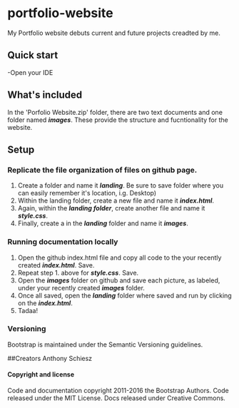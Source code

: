 # portfolio-website
My Portfolio website debuts current and future projects creadted by me.

## Quick start
-Open your IDE

## What's included
In the 'Porfolio Website.zip' folder, there are two text documents and one folder named _**images**_. These provide the structure and fucntionality for the website.

## Setup
### Replicate the file organization of files on github page.
1. Create a folder and name it _**landing**_. Be sure to save folder where you can easily remember it's location, i.g. Desktop)
2. Within the landing folder, create a new file and name it _**index.html**_.
3. Again, within the _**landing folder**_, create another file and name it _**style.css**_.
4. Finally, create a in the _**landing**_ folder and name it _**images**_.

### Running documentation locally
1. Open the github index.html file and copy all code to the your recently created _**index.html**_. Save.  
2. Repeat step 1. above for _**style.css**_. Save.
3. Open the _**images**_ folder on github and save each picture, as labeled, under your recently created _**images**_ folder.
3. Once all saved, open the _**landing**_ folder where saved and run by clicking on the _**index.html**_.
4. Tadaa!

### Versioning
Bootstrap is maintained under the Semantic Versioning guidelines.

##Creators
Anthony Schiesz

#### Copyright and license
Code and documentation copyright 2011-2016 the Bootstrap Authors. Code released under the MIT License. Docs released under Creative Commons.
